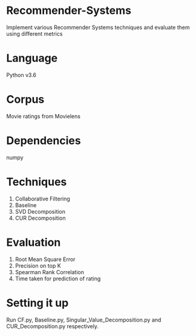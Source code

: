 # Recommender-Systems
Implement various Recommender Systems techniques and evaluate them using different metrics

# Language
Python v3.6

# Corpus
Movie ratings from Movielens

# Dependencies
numpy

# Techniques
1. Collaborative Filtering
2. Baseline
3. SVD Decomposition
4. CUR Decomposition

# Evaluation
1. Root Mean Square Error
2. Precision on top K
3. Spearman Rank Correlation
4. Time taken for prediction of rating

# Setting it up
Run CF.py, Baseline.py, Singular_Value_Decomposition.py and CUR_Decomposition.py respectively.
